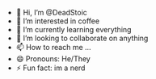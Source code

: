 - 👋 Hi, I’m @DeadStoic
- 👀 I’m interested in coffee
- 🌱 I’m currently learning everything
- 💞️ I’m looking to collaborate on anything
- 📫 How to reach me ...
- 😄 Pronouns: He/They
- ⚡ Fun fact: im a nerd

<!---
DeadStoic/DeadStoic is a ✨ special ✨ repository because its `README.md` (this file) appears on your GitHub profile.
You can click the Preview link to take a look at your changes.
--->
